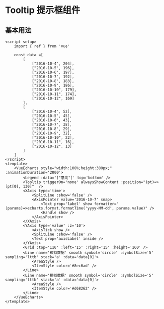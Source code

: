 # Tooltip 提示框组件

<script setup>
  import { ref } from 'vue'
  import * as echarts from 'echarts';

    const data =[
        [
            ["2016-10-4", 204],
            ["2016-10-5", 196],
            ["2016-10-6", 197],
            ["2016-10-7", 192],
            ["2016-10-8", 183],
            ["2016-10-9", 186],
            ["2016-10-10", 179],
            ["2016-10-11", 174],
            ["2016-10-12", 169]
        ],
        [
            ["2016-10-4", 52],
            ["2016-10-5", 45],
            ["2016-10-6", 43],
            ["2016-10-7", 38],
            ["2016-10-8", 29],
            ["2016-10-9", 32],
            ["2016-10-10", 22],
            ["2016-10-11", 16],
            ["2016-10-12", 13]
        ]
    ]
</script>

<VueEcharts style="width:100%;height:300px;" :animationDuration='2000'>
    <Legend :data='["意向"]' top='bottom' />
    <Tooltip triggerOn='none' alwaysShowContent :position="(pt)=>[pt[0], 130]"  />
    <XAxis type='time'>
        <SplitLine :show='false' />
        <AxisPointer value='2016-10-7' snap>
            <Text prop='label' show :formatter="(params)=>echarts.format.formatTime('yyyy-MM-dd', params.value)" />
            <Handle show />
        </AxisPointer>
    </XAxis>
    <YAxis type='value' :z='10'>
        <AxisTick show />
        <SplitLine :show='false' />
        <Text prop='axisLabel' inside />
    </YAxis>
    <Grid :top='110' :left='15' :right='15' :height='160' />
    <Line name='模拟数据' smooth symbol='circle' :symbolSize='5' sampling='lttb' stack='a' :data='data[0]'>
        <AreaStyle />
        <ItemStyle color='#8ec6ad' />
    </Line>
    <Line name='模拟数据' smooth symbol='circle' :symbolSize='5' sampling='lttb' stack='a' :data='data[0]'>
        <AreaStyle />
        <ItemStyle color='#d68262' />
    </Line>
</VueEcharts>

## 基本用法

```vue
<script setup>
    import { ref } from 'vue'

    const data =[
        [
            ["2016-10-4", 204],
            ["2016-10-5", 196],
            ["2016-10-6", 197],
            ["2016-10-7", 192],
            ["2016-10-8", 183],
            ["2016-10-9", 186],
            ["2016-10-10", 179],
            ["2016-10-11", 174],
            ["2016-10-12", 169]
        ],
        [
            ["2016-10-4", 52],
            ["2016-10-5", 45],
            ["2016-10-6", 43],
            ["2016-10-7", 38],
            ["2016-10-8", 29],
            ["2016-10-9", 32],
            ["2016-10-10", 22],
            ["2016-10-11", 16],
            ["2016-10-12", 13]
        ]
    ]
</script>
<template>
    <VueEcharts style="width:100%;height:300px;" :animationDuration='2000'>
        <Legend :data='["意向"]' top='bottom' />
        <Tooltip triggerOn='none' alwaysShowContent :position="(pt)=>[pt[0], 130]"  />
        <XAxis type='time'>
            <SplitLine :show='false' />
            <AxisPointer value='2016-10-7' snap>
                <Text prop='label' show formatter="(params)=>echarts.format.formatTime('yyyy-MM-dd', params.value)" />
                <Handle show />
            </AxisPointer>
        </XAxis>
        <YAxis type='value' :z='10'>
            <AxisTick show />
            <SplitLine :show='false' />
            <Text prop='axisLabel' inside />
        </YAxis>
        <Grid :top='110' :left='15' :right='15' :height='160' />
        <Line name='模拟数据' smooth symbol='circle' :symbolSize='5' sampling='lttb' stack='a' :data='data[0]'>
            <AreaStyle />
            <ItemStyle color='#8ec6ad' />
        </Line>
        <Line name='模拟数据' smooth symbol='circle' :symbolSize='5' sampling='lttb' stack='a' :data='data[0]'>
            <AreaStyle />
            <ItemStyle color='#d68262' />
        </Line>
    </VueEcharts>
</template>
```
